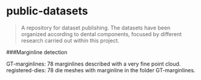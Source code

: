 # public-datasets

>A repository for dataset publishing. The datasets have been organized according to 
dental components, focused by different research carried out within this project. 


###Marginline detection

GT-marginlines: 78 marginlines described with a very fine point cloud.
registered-dies: 78 die meshes with marginline in the folder GT-marginlines.
